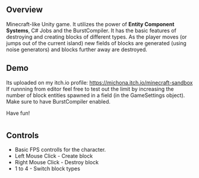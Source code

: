 ## Overview

Minecraft-like Unity game. It utilizes the power of **Entity Component Systems**, C# Jobs and the BurstCompiler. It has the basic features of destroying and creating blocks of different types. As the player moves (or jumps out of the current island) new fields of blocks are generated (using noise generators) and blocks further away are destroyed. 

## Demo

Its uploaded on my itch.io profile: https://michona.itch.io/minecraft-sandbox </br>
If runnning from editor feel free to test out the limit by increasing the number of block entities spawned in a field (in the GameSettings object). Make sure to have BurstCompiler enabled. </br>

Have fun!

#

## Controls
* Basic FPS controlls for the character.
* Left Mouse Click - Create block
* Right Mouse Click - Destroy block
* 1 to 4 - Switch block types